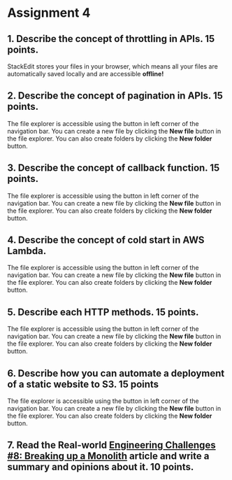 # Assignment 4

## 1. Describe the concept of throttling in APIs. 15 points.

StackEdit stores your files in your browser, which means all your files are automatically saved locally and are accessible **offline!**

## 2. Describe the concept of pagination in APIs. 15 points.

The file explorer is accessible using the button in left corner of the navigation bar. You can create a new file by clicking the **New file** button in the file explorer. You can also create folders by clicking the **New folder** button.

## 3. Describe the concept of callback function. 15 points.


The file explorer is accessible using the button in left corner of the navigation bar. You can create a new file by clicking the **New file** button in the file explorer. You can also create folders by clicking the **New folder** button.

## 4. Describe the concept of cold start in AWS Lambda. 

The file explorer is accessible using the button in left corner of the navigation bar. You can create a new file by clicking the **New file** button in the file explorer. You can also create folders by clicking the **New folder** button.

## 5. Describe each HTTP methods. 15 points.

The file explorer is accessible using the button in left corner of the navigation bar. You can create a new file by clicking the **New file** button in the file explorer. You can also create folders by clicking the **New folder** button.

## 6. Describe how you can automate a deployment of a static website to S3. 15 points

The file explorer is accessible using the button in left corner of the navigation bar. You can create a new file by clicking the **New file** button in the file explorer. You can also create folders by clicking the **New folder** button.

## 7. Read the Real-world [Engineering Challenges #8: Breaking up a Monolith](https://newsletter.pragmaticengineer.com/p/real-world-eng-8) article and write a summary and opinions about it. 10 points.